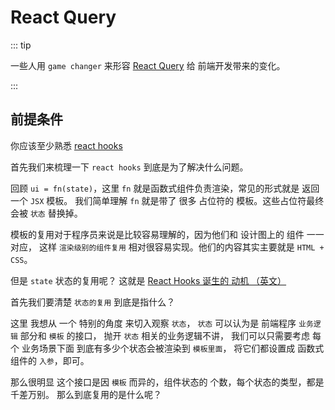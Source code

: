 # React Query

::: tip

一些人用 `game changer` 来形容 [React Query](https://tanstack.com/query/v4/docs/overview) 给 前端开发带来的变化。

:::

## 前提条件

你应该至少熟悉 [react hooks](https://reactjs.org/docs/hooks-intro.html)

首先我们来梳理一下 `react hooks` 到底是为了解决什么问题。

回顾 `ui = fn(state)`，这里 `fn` 就是函数式组件负责渲染，常见的形式就是 返回一个 `JSX` 模板。 我们简单理解 `fn` 就是带了 很多 占位符的 模板。这些占位符最终会被 `状态` 替换掉。

模板的复用对于程序员来说是比较容易理解的，因为他们和 设计图上的 组件 一一对应， 这样 `渲染级别的组件复用` 相对很容易实现。他们的内容其实主要就是 `HTML + CSS`。

但是 `state` 状态的复用呢？ 这就是 [React Hooks 诞生的 动机 （英文）](https://reactjs.org/docs/hooks-intro.html#motivation)

首先我们要清楚 `状态的复用` 到底是指什么？

这里 我想从 一个 特别的角度 来切入观察 `状态`， `状态` 可以认为是 前端程序 `业务逻辑` 部分和 `模板` 的接口， 抛开 `状态` 相关的业务逻辑不讲， 我们可以只需要考虑 每个 业务场景下面 到底有多少个状态会被渲染到 `模板里面`， 将它们都设置成 函数式组件的 `入参`，即可。

那么很明显 这个接口是因 `模板` 而异的，组件状态的 个数，每个状态的类型，都是千差万别。 那么到底复用的是什么呢？
